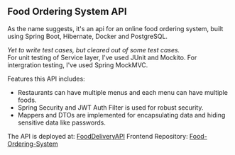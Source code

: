 ## **Food Ordering System API**
As the name suggests, it's an api for an online food ordering system, built using Spring Boot, Hibernate, Docker and PostgreSQL.

*Yet to write test cases, but cleared out of some test cases.*<br/>
For unit testing of Service layer, I've used JUnit and Mockito.
For intergration testing, I've used Spring MockMVC.

Features this API includes:
  - Restaurants can have multiple menus and each menu can have multiple foods.
  - Spring Security and JWT Auth Filter is used for robust security.
  - Mappers and DTOs are implemented for encapsulating data and hiding sensitive data like passwords.


The API is deployed at: [FoodDeliveryAPI](https://fooddeliveryapi-c4g4.onrender.com)
Frontend Repository: [Food-Ordering-System](https://github.com/Rajan66/Food-Ordering-System)
